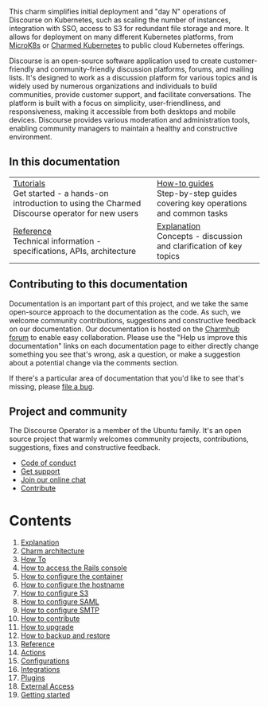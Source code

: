 This charm simplifies initial deployment and "day N" operations of Discourse
on Kubernetes, such as scaling the number of instances, integration with SSO,
access to S3 for redundant file storage and more. It allows for deployment on
many different Kubernetes platforms, from [MicroK8s](https://microk8s.io) or
[Charmed Kubernetes](https://ubuntu.com/kubernetes) to public cloud Kubernetes
offerings.

Discourse is an open-source software application used to create customer-friendly and community-friendly discussion platforms, forums, and mailing lists. It's designed to work as a discussion platform for various topics and is widely used by numerous organizations and individuals to build communities, provide customer support, and facilitate conversations. The platform is built with a focus on simplicity, user-friendliness, and responsiveness, making it accessible from both desktops and mobile devices. Discourse provides various moderation and administration tools, enabling community managers to maintain a healthy and constructive environment.

## In this documentation

| | |
|--|--|
|  [Tutorials](/t/discourse-k8s-docs-getting-started/12157)</br>  Get started - a hands-on introduction to using the Charmed Discourse operator for new users </br> |  [How-to guides](/t/discourse-k8s-docs-how-to-configure-the-container/12141) </br> Step-by-step guides covering key operations and common tasks |
| [Reference](/t/discourse-k8s-docs-integrations/12155) </br> Technical information - specifications, APIs, architecture | [Explanation](/t/discourse-k8s-docs-charm-architecture/12139) </br> Concepts - discussion and clarification of key topics  |

## Contributing to this documentation

Documentation is an important part of this project, and we take the same open-source approach to the documentation as the code. As such, we welcome community contributions, suggestions and constructive feedback on our documentation. Our documentation is hosted on the [Charmhub forum](https://discourse.charmhub.io/t/discourse-documentation-overview/3773) to enable easy collaboration. Please use the "Help us improve this documentation" links on each documentation page to either directly change something you see that's wrong, ask a question, or make a suggestion about a potential change via the comments section.

If there's a particular area of documentation that you'd like to see that's missing, please [file a bug](https://github.com/canonical/discourse-k8s-operator/issues).

## Project and community

The Discourse Operator is a member of the Ubuntu family. It's an open source
project that warmly welcomes community projects, contributions, suggestions,
fixes and constructive feedback.

- [Code of conduct](https://ubuntu.com/community/code-of-conduct)
- [Get support](https://discourse.charmhub.io/)
- [Join our online chat](https://chat.charmhub.io/charmhub/channels/charm-dev)
- [Contribute](https://charmhub.io/discourse-k8s/docs/how-to-contribute)

# Contents

1. [Explanation](explanation)
  1. [Charm architecture](explanation/charm-architecture.md)
1. [How To](how-to)
  1. [How to access the Rails console](how-to/access--the-rails-console.md)
  1. [How to configure the container](how-to/configure-container.md)
  1. [How to configure the hostname](how-to/configure-hostname.md)
  1. [How to configure S3](how-to/configure-s3.md)
  1. [How to configure SAML](how-to/configure-saml.md)
  1. [How to configure SMTP](how-to/configure-smtp.md)
  1. [How to contribute](how-to/contribute.md)
  1. [How to upgrade](how-to/upgrade.md)
  1. [How to backup and restore](how-to/backup-and-restore.md)
1. [Reference](reference)
  1. [Actions](reference/actions.md)
  1. [Configurations](reference/configurations.md)
  1. [Integrations](reference/integrations.md)
  1. [Plugins](reference/plugins.md)
  1. [External Access](reference/external-access.md)
1. [Getting started](tutorial.md)